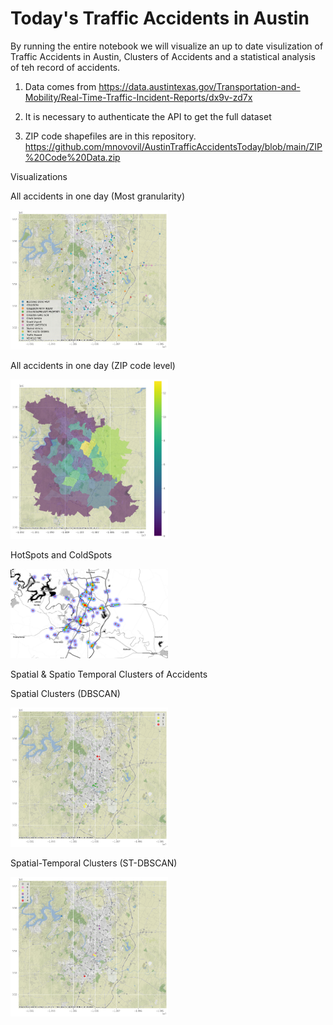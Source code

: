 # Today's Traffic Accidents in Austin

By running the entire notebook we will visualize an up to date visulization of Traffic Accidents in Austin, Clusters of Accidents and a statistical analysis of teh record of accidents.

  1. Data comes from https://data.austintexas.gov/Transportation-and-Mobility/Real-Time-Traffic-Incident-Reports/dx9v-zd7x
  
  2. It is necessary to authenticate the API to get the full dataset
  
  3. ZIP code shapefiles are in this repository. https://github.com/mnovovil/AustinTrafficAccidentsToday/blob/main/ZIP%20Code%20Data.zip

Visualizations

All accidents in one day (Most granularity)

<img src="https://github.com/mnovovil/AustinTrafficAccidentsToday/blob/main/accident_visualization_point.png" width="50%" height="50%">

All accidents in one day (ZIP code level)

<img src="https://github.com/mnovovil/AustinTrafficAccidentsToday/blob/main/accident_visualization_zip.png" width="50%" height="50%">

HotSpots and ColdSpots

<img src="https://github.com/mnovovil/AustinTrafficAccidentsToday/blob/main/hotspot.png" width="50%" height="50%"> 

Spatial & Spatio Temporal Clusters of Accidents 


Spatial Clusters (DBSCAN)

<img src="https://github.com/mnovovil/AustinTrafficAccidentsToday/blob/main/spatial_clusters.png" width="50%" height="50%"> 

Spatial-Temporal Clusters (ST-DBSCAN)

<img src="https://github.com/mnovovil/AustinTrafficAccidentsToday/blob/main/spatio_temporal_clusters.png" width="50%" height="50%"> 
